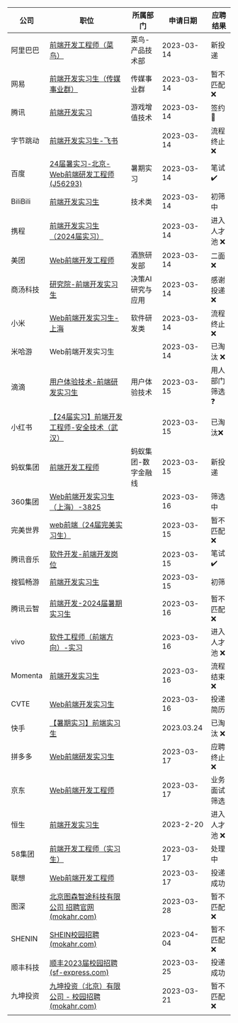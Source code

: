 | 公司     | 职位                                                         | 所属部门            | 申请日期   | 应聘结果                |
| -------- | ------------------------------------------------------------ | ------------------- | ---------- | ----------------------- |
| 阿里巴巴 | [前端开发工程师（菜鸟）](https://talent.alibaba.com/campus-position/2015327) | 菜鸟-产品技术部     | 2023-03-14 | 新投递                  |
| 网易     | [前端开发实习生（传媒事业群）](https://hr.163.com/user.html/application) | 传媒事业群          | 2023-03-14 | 暂不匹配 ❌              |
| 腾讯     | [前端开发实习](https://join.qq.com/progress.html)            | 游戏增值技术        | 2023-03-14 | 签约🎉                   |
| 字节跳动 | [前端开发实习生-飞书](https://jobs.bytedance.com/campus/position/7211117914803652919/detail) |                     | 2023-03-14 | 流程终止 ❌              |
| 百度     | [24届暑实习-北京-Web前端研发工程师(J56293)](https://talent.baidu.com/jobs/social-center) | 暑期实习            | 2023-03-14 | 笔试 ✔️                  |
| BiliBili | [前端开发实习生](https://jobs.bilibili.com/campus/records)   | 技术类              | 2023-03-14 | 初筛中                  |
| 携程     | [前端开发实习生（2024届实习）](https://campus.ctrip.com/campus-recruitment/trip/37757/#/candidateHome/applications) |                     | 2023-03-14 | 进入人才池 ❌            |
| 美团     | [Web前端开发工程师](https://zhaopin.meituan.com/web/personalCenter/deliveryRecord) | 酒旅研发部          | 2023-03-14 | 二面❌                   |
| 商汤科技 | [研究院-前端开发实习生](https://hr.sensetime.com/SU604c56f9bef57c3d1a752c60/pb/account.html#/myDeliver) | 决策AI研究与应用    | 2023-03-14 | 感谢投递 ❌              |
| 小米     | [Web前端开发实习生-上海](https://xiaomi.jobs.f.mioffice.cn/internship/position/application?spread=6AA3R7B) | 软件研发类          | 2023-03-14 | 流程终止 ❌              |
| 米哈游   | Web前端开发实习生                                            |                     | 2023-03-14 | 已淘汰 ❌                |
| 滴滴     | [用户体验技术-前端研发实习生](https://app.mokahr.com/m/candidate/applications/deliver-query/didiglobal) | 用户体验技术        | 2023-03-15 | 用人部门筛选 :question: |
| 小红书   | [【24届实习】前端开发工程师-安全技术（武汉）](https://job.xiaohongshu.com/jobs/7748/campus) |                     | 2023-03-15 | 已淘汰❌                 |
| 蚂蚁集团 | [前端开发工程师](https://talent.antgroup.com/campus-position?positionId=23022700164074) | 蚂蚁集团-数字金融线 | 2023-03-15 | 新投递                  |
| 360集团  | [Web前端开发实习生（上海）-3825](https://360campus.zhiye.com/personal/deliveryRecord) |                     | 2023-03-16 | 筛选中                  |
| 完美世界 | [web前端（24届完美实习生）](https://app.mokahr.com/campus-recruitment/pwrd/45131#/candidateHome/applications) |                     | 2023-03-15 | 暂不匹配 ❌              |
| 腾讯音乐 | [软件开发-前端开发岗位](https://join.tencentmusic.com/deliver/) |                     | 2023-03-15 | 笔试 ✔️                  |
| 搜狐畅游 | [前端开发实习生](https://app.mokahr.com/campus-recruitment/cyou-inc/42233#/candidateHome/applications) |                     | 2023-03-15 | 初筛                    |
| 腾讯云智 | [前端开发-2024届暑期实习生](https://app-tc.mokahr.com/campus-recruitment/csig/20001#/candidateHome/applications) |                     | 2023-03-16 | 暂不匹配 ❌              |
| vivo     | [软件工程师（前端方向）-实习](https://hr.vivo.com/wt/vivo/mobweb/v8/security/delivery/vivoListDelivery?brandCode=1&operational=7e6b59c04fac331bcf5bbddaf9d0f2d7036d43212009f5f79e35884d49acecdb0a8de04a8ff53ace999f3ec0434a2e9a81df2b07804e1813cd0fafd0243a5737918cadfac8ff43e9d7f88c5d10985c44e8e6c2aeab63921b) |                     | 2023-03-16 | 进入人才池 ❌            |
| Momenta  | [前端开发实习生](https://momenta.jobs.feishu.cn/intern/position/application) |                     | 2023-03-16 | 流程结束 ❌              |
| CVTE     | [Web前端开发实习生](https://careers.cvte.com/zone/resume/applications) |                     | 2023-03-16 | 投递简历                |
| 快手     | [【暑期实习】前端实习生](https://zhaopin.kuaishou.cn/recruit/e/#/official/my-apply/) |                     | 2023.03.24 | 已淘汰 ❌                |
| 拼多多   | [Web前端研发实习生](https://careers.pinduoduo.com/campus/personal-center) |                     | 2023-03-17 | 应聘终止 ❌              |
| 京东     | [Web前端开发工程师](https://campus.jd.com/#/myDeliver?type=present) |                     | 2023-03-17 | 业务面试筛选            |
| 恒生     | [前端开发实习生](https://campus.hundsun.com/personal/deliveryRecord) |                     | 2023-2-20  | 进入人才池 ❌            |
| 58集团   | [前端开发工程师（实习生）](https://jobs.58.com/zpdetail/150516812) |                     | 2023-03-17 | 处理中                  |
| 联想     | [Web前端开发工程师](https://talent.lenovo.com.cn/account/apply) |                     | 2023-03-17 | 投递成功                |
| 图深     | [北京图森智途科技有限公司 招聘官网 (mokahr.com)](https://app.mokahr.com/campus_apply/tusenweilai/72214#/candidateHome/applications) |                     | 2023-03-28 | 暂不匹配❌               |
| SHENIN   | [SHEIN校园招聘 (mokahr.com)](https://app.mokahr.com/campus_apply/shein/2932#/candidateHome/applications) |                     | 2023-04-04 | 暂不匹配❌               |
| 顺丰科技 | [顺丰2023届校园招聘 (sf-express.com)](https://campus.sf-express.com/#/personalCenter) |                     | 2023-03-25 | 投递成功                |
| 九坤投资 | [九坤投资（北京）有限公司 - 校园招聘 (mokahr.com)](https://app.mokahr.com/campus_apply/ubiquantrecruit/37031#/candidateHome/applications) |                     | 2023-03-21 | 暂不匹配❌               |
|          |                                                              |                     |            |                         |




